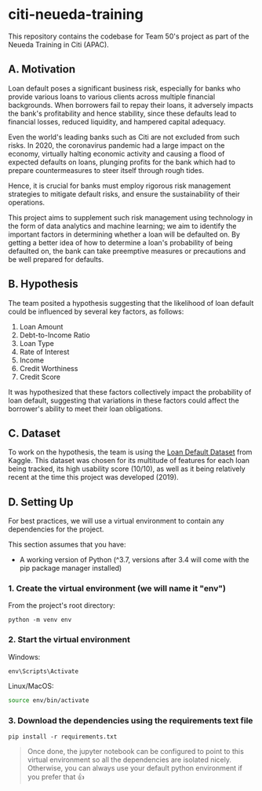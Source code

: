 # citi-neueda-training
This repository contains the codebase for Team 50's project as part of the Neueda Training in Citi (APAC).

## A. Motivation
Loan default poses a significant business risk, especially for banks who provide various loans to various clients across multiple financial backgrounds. When borrowers fail to repay their loans, it adversely impacts the bank's profitability and hence stability, since these defaults lead to financial losses, reduced liquidity, and hampered capital adequacy.

Even the world's leading banks such as Citi are not excluded from such risks. In 2020, the coronavirus pandemic had a large impact on the economy, virtually halting economic activity and causing a flood of expected defaults on loans, plunging profits for the bank which had to prepare countermeasures to steer itself through rough tides. 

Hence, it is crucial for banks must employ rigorous risk management strategies to mitigate default risks, and ensure the sustainability of their operations.

This project aims to supplement such risk management using technology in the form of data analytics and machine learning; we aim to identify the important factors in determining whether a loan will be defaulted on. By getting a better idea of how to determine a loan's probability of being defaulted on, the bank can take preemptive measures or precautions and be well prepared for defaults.

## B. Hypothesis
The team posited a hypothesis suggesting that the likelihood of loan default could be influenced by several key factors, as follows:

1. Loan Amount
2. Debt-to-Income Ratio
3. Loan Type
4. Rate of Interest
5. Income
6. Credit Worthiness
7. Credit Score

It was hypothesized that these factors collectively impact the probability of loan default, suggesting that variations in these factors could affect the borrower's ability to meet their loan obligations.

## C. Dataset
To work on the hypothesis, the team is using the [Loan Default Dataset](https://www.kaggle.com/datasets/yasserh/loan-default-dataset) from Kaggle. This dataset was chosen for its multitude of features for each loan being tracked, its high usability score (10/10), as well as it being relatively recent at the time this project was developed (2019).

## D. Setting Up
For best practices, we will use a virtual environment to contain any dependencies for the project.

This section assumes that you have:

- A working version of Python (^3.7, versions after 3.4 will come with the pip package manager installed)

### 1. Create the virtual environment (we will name it "env") 
From the project's root directory:
```shell
python -m venv env
```

### 2. Start the virtual environment
Windows:
```shell
env\Scripts\Activate
```

Linux/MacOS:
```bash
source env/bin/activate
```

### 3. Download the dependencies using the requirements text file
```shell
pip install -r requirements.txt
```

> Once done, the jupyter notebook can be configured to point to this virtual environment so all the dependencies are isolated nicely. Otherwise, you can always use your default python environment if you prefer that 👍